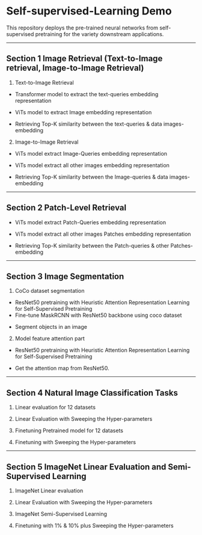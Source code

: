 # Self-supervised-Learning Demo

 This repository deploys the pre-trained neural networks from self-supervised pretraining for the variety downstream applications.
 
--------------------------------------------------------------------------------------------------------------
## Section 1 Image Retrieval (Text-to-Image retrieval, Image-to-Image Retrieval) 

1. Text-to-Image Retrieval 

- Transformer model to extract the text-queries embedding representation 

- ViTs model to extract Image embedding representation 

+ Retrieving Top-K similarity between the text-queries & data images-embedding


2. Image-to-Image Retrieval 

- ViTs model extract Image-Queries embedding representation 

- ViTs model extract all other images embedding representation 

+ Retrieving Top-K similarity between the Image-queries & data images-embedding

--------------------------------------------------------------------------------------------------------------
## Section 2 Patch-Level Retrieval 

- ViTs model extract Patch-Queries embedding representation 

- ViTs model extract all other images Patches embedding representation 

+ Retrieving Top-K similarity between the Patch-queries & other Patches-embedding
--------------------------------------------------------------------------------------------------------------
## Section 3 Image Segmentation 

1. CoCo dataset segmentation

- ResNet50 pretraining with Heuristic Attention Representation Learning for Self-Supervised Pretraining
- Fine-tune MaskRCNN with ResNet50 backbone using coco dataset
+ Segment objects in an image

2. Model feature attention part

- ResNet50 pretraining with Heuristic Attention Representation Learning for Self-Supervised Pretraining
+ Get the attention map from ResNet50.

--------------------------------------------------------------------------------------------------------------
## Section 4 Natural Image Classification Tasks
1. Linear evaluation for 12 datasets 
2. Linear Evaluation with Sweeping the Hyper-parameters

3. Finetuning Pretrained model for 12 datasets 
2. Finetuning with Sweeping the Hyper-parameters


--------------------------------------------------------------------------------------------------------------
## Section 5 ImageNet Linear Evaluation and Semi-Supervised Learning 
 
1. ImageNet Linear evaluation 
2. Linear Evaluation with Sweeping the Hyper-parameters

3. ImageNet Semi-Supervised Learning  
2. Finetuning with 1% & 10% plus Sweeping the Hyper-parameters
